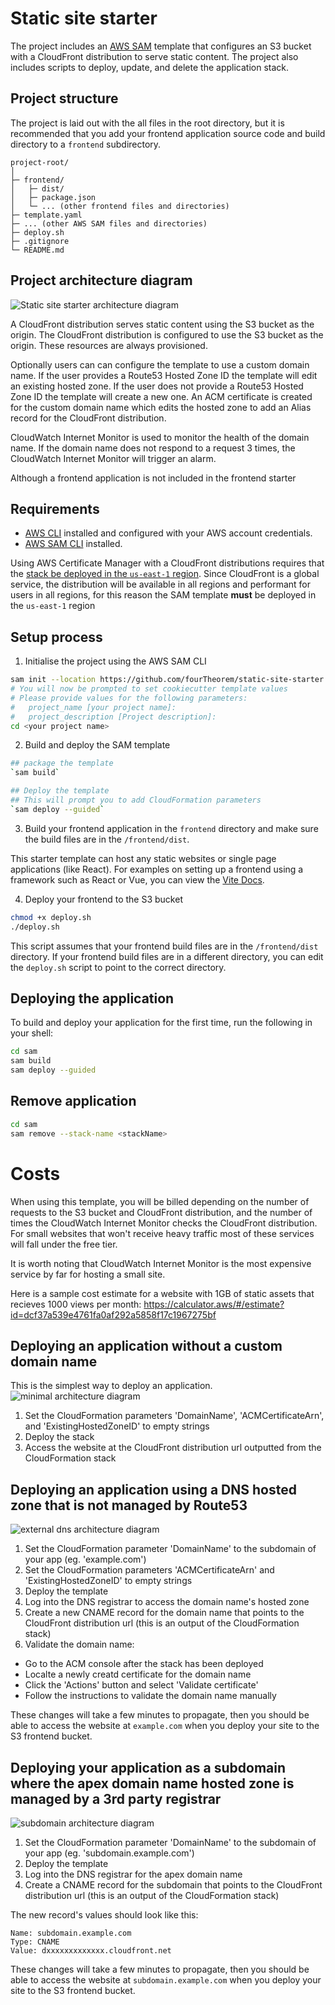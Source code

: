 # Static site starter 

The project includes an [AWS SAM](https://aws.amazon.com/serverless/sam/) template that configures an S3 bucket with a CloudFront distribution to serve static content. The project also includes scripts to deploy, update, and delete the application stack. 


## Project structure 
The project is laid out with the all files in the root directory, but it is recommended that you add your frontend application source code and build directory to a `frontend` subdirectory.

```
project-root/
│
├─ frontend/
│   ├─ dist/
│   ├─ package.json
│   └─ ... (other frontend files and directories)
├─ template.yaml
├─ ... (other AWS SAM files and directories)
├─ deploy.sh
├─ .gitignore
└─ README.md
```

## Project architecture diagram 

![Static site starter architecture diagram](architecture-diagrams/architecture.png)

A CloudFront distribution serves static content using the S3 bucket as the origin. The CloudFront distribution is configured to use the S3 bucket as the origin. These resources are always provisioned. 

Optionally users can can configure the template to use a custom domain name. If the user provides a Route53 Hosted Zone ID the template will edit an existing hosted zone. If the user does not provide a Route53 Hosted Zone ID the template will create a new one. An ACM certificate is created for the custom domain name which edits the hosted zone to add an Alias record for the CloudFront distribution.

CloudWatch Internet Monitor is used to monitor the health of the domain name. If the domain name does not respond to a request 3 times, the CloudWatch Internet Monitor will trigger an alarm. 

Although a frontend application is not included in the frontend starter 

## Requirements 

- [AWS CLI](https://aws.amazon.com/cli/) installed and configured with your AWS account credentials.
- [AWS SAM CLI](https://docs.aws.amazon.com/serverless-application-model/latest/developerguide/serverless-sam-cli-install.html) installed.

Using AWS Certificate Manager with a CloudFront distributions requires that the [stack be deployed in the `us-east-1` region](https://docs.aws.amazon.com/AmazonCloudFront/latest/DeveloperGuide/cnames-and-https-requirements.html). Since CloudFront is a global service, the distribution will be available in all regions and performant for users in all regions, for this reason the SAM template **must** be deployed in the `us-east-1` region

## Setup process
1. Initialise the project using the AWS SAM CLI
```bash 
sam init --location https://github.com/fourTheorem/static-site-starter.git
# You will now be prompted to set cookiecutter template values
# Please provide values for the following parameters:
#   project_name [your project name]:
#   project_description [Project description]:
cd <your project name> 
```

2. Build and deploy the SAM template
```bash
## package the template
`sam build`

## Deploy the template
## This will prompt you to add CloudFormation parameters
`sam deploy --guided`
```

3. Build your frontend application in the `frontend` directory and make sure the build files are in the `/frontend/dist`. 


This starter template can host any static websites or single page applications (like React). For examples on setting up a frontend using a framework such as React or Vue, you can view the [Vite Docs](https://vitejs.dev/guide/).

4. Deploy your frontend to the S3 bucket
```bash
chmod +x deploy.sh
./deploy.sh
```

This script assumes that your frontend build files are in the `/frontend/dist` directory. If your frontend build files are in a different directory, you can edit the `deploy.sh` script to point to the correct directory.


## Deploying the application

To build and deploy your application for the first time, run the following in your shell:

```bash
cd sam 
sam build
sam deploy --guided
```


## Remove application

```bash
cd sam 
sam remove --stack-name <stackName>
```

# Costs
When using this template, you will be billed depending on the number of requests to the S3 bucket and CloudFront distribution, and the number of times the CloudWatch Internet Monitor checks the CloudFront distribution. For small websites that won't receive heavy traffic most of these services will fall under the free tier.

It is worth noting that CloudWatch Internet Monitor is the most expensive service by far for hosting a small site. 

Here is a sample cost estimate for a website with 1GB of static assets that recieves 1000 views per month:
https://calculator.aws/#/estimate?id=dcf37a539e4761fa0af292a5858f17c1967275bf


## Deploying an application without a custom domain name 
This is the simplest way to deploy an application.
![minimal architecture diagram](architecture-diagrams/minimal.png)


1. Set the CloudFormation parameters 'DomainName', 'ACMCertificateArn', and 'ExistingHostedZoneID' to empty strings
2. Deploy the stack 
3. Access the website at the CloudFront distribution url outputted from the CloudFormation stack


## Deploying an application using a DNS hosted zone that is not managed by Route53
![external dns architecture diagram](architecture-diagrams/external-dns.png)

1. Set the CloudFormation parameter 'DomainName' to the subdomain of your app (eg. 'example.com')
2. Set the CloudFormation parameters 'ACMCertificateArn' and 'ExistingHostedZoneID' to empty strings
3. Deploy the template
4. Log into the DNS registrar to access the domain name's hosted zone
5. Create a new CNAME record for the domain name that points to the CloudFront distribution url (this is an output of the CloudFormation stack)
6. Validate the domain name:
  - Go to the ACM console after the stack has been deployed
  - Localte a newly creatd certificate for the domain name
  - Click the 'Actions' button and select 'Validate certificate'
  - Follow the instructions to validate the domain name manually


These changes will take a few minutes to propagate, then you should be able to access the website at `example.com` when you deploy your site to the S3 frontend bucket.

## Deploying your application as a subdomain where the apex domain name hosted zone is managed by a 3rd party registrar

![subdomain architecture diagram](architecture-diagrams/subdomain-external-dns.png)


1. Set the CloudFormation parameter 'DomainName' to the subdomain of your app (eg. 'subdomain.example.com')
2. Deploy the template
2. Log into the DNS registrar for the apex domain name
3. Create a CNAME record for the subdomain that points to the CloudFront distribution url (this is an output of the CloudFormation stack)

The new record's values should look like this:
```
Name: subdomain.example.com
Type: CNAME
Value: dxxxxxxxxxxxxx.cloudfront.net
```
These changes will take a few minutes to propagate, then you should be able to access the website at `subdomain.example.com` when you deploy your site to the S3 frontend bucket.